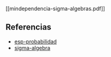 [[mindependencia-sigma-algebras.pdf]]

## Referencias
- [esp-probabilidad](./esp-probabilidad.md)
- [sigma-algebra](./sigma-algebra.md)
